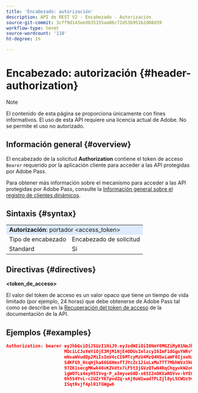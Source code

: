 ```yaml
---
title: 'Encabezado: autorización'
description: API de REST V2 - Encabezado - Autorización
source-git-commit: 3cff9d143eedb35155aa06c72d53b951b2d08d39
workflow-type: tm+mt
source-wordcount: '118'
ht-degree: 1%

---
```



# Encabezado: autorización {#header-authorization}

>[!NOTE]
>
> El contenido de esta página se proporciona únicamente con fines informativos. El uso de esta API requiere una licencia actual de Adobe. No se permite el uso no autorizado.

## Información general {#overview}

El encabezado de la solicitud <b>Authorization</b> contiene el token de acceso `Bearer` requerido por la aplicación cliente para acceder a las API protegidas por Adobe Pass.

Para obtener más información sobre el mecanismo para acceder a las API protegidas por Adobe Pass, consulte la [Información general sobre el registro de clientes dinámicos](../../../dcr-api/dynamic-client-registration-overview.md).

## Sintaxis {#syntax}

<table>
   <tr>
      <td style="background-color: #DEEBFF;" colspan="2"><b>Autorización</b>: portador &lt;access_token&gt;</td>
   </tr>
   <tr>
      <td>Tipo de encabezado</td>
      <td>Encabezado de solicitud</td>
   </tr>
   <tr>
      <td>Standard</td>
      <td>Sí</td>
   </tr>
</table>

## Directivas {#directives}

<b>&lt;token_de_acceso></b>

El valor del token de acceso es un valor opaco que tiene un tiempo de vida limitado (por ejemplo, 24 horas) que debe obtenerse de Adobe Pass tal como se describe en la [Recuperación del token de acceso](../../../dcr-api/apis/dynamic-client-registration-apis-retrieve-access-token.md) de la documentación de la API.

## Ejemplos {#examples}

```JSON
Authorization: bearer eyJhbGciOiJSUzI1NiJ9.eyJzdWIiOiI0NmY0MGZiMy01NmJkLTQyYTktOTExYS02YmZmNmEyZmY0
                      MDciLCJuYmYiOjE3MjM1NjE4ODUsImlzcyI6ImF1dGguYWRvYmUuY29tIiwic2NvcGVzIjoiYXBpO
                      mNsaWVudDp2MiIsImV4cCI6MTcyMzU4MzQ4NSwiaWF0IjoxNzIzNTYxODg1fQ.aZUZqwN2fCqNXgX
                      SdKFG9_HcqHjha66G6HmsfTJYcZc12iuLxMu7TT7MbhWVz3kW1jRqgJv8PHhrFSBL5_dgJ1PRSuDg
                      97ZK1secgMKwk46vKZVdtx7LF5t3jGVzQTwN4RqChqyvkW2o67KxVk5xarwJtwB2fwhX_732CYDcv
                      1gWOTLx4xyH5IVvg-P_aImyveG0D-x65I2nOKXaROVvv-kYE6B9OQv_-JBGj72R_yS2AyJQC0R_im
                      0h5S4YvL-c2UZrYK7pvdZq-xAj0uW1wad7PLZjl8yL5CWUz9vzQk2Cmj8adsydjb0u0P3aFrJ0HE9
                      ISqtRvjf4plR1TGWgw6
```
